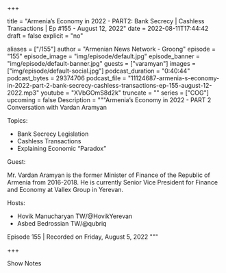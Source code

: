 
+++

title = "Armenia’s Economy in 2022 - PART2: Bank Secrecy | Cashless Transactions | Ep #155 - August 12, 2022"
date = 2022-08-11T17:44:42
draft = false
explicit = "no"

aliases = ["/155"]
author = "Armenian News Network - Groong"
episode = "155"
episode_image = "img/episode/default.jpg"
episode_banner = "img/episode/default-banner.jpg"
guests = ["varamyan"]
images = ["img/episode/default-social.jpg"]
podcast_duration = "0:40:44"
podcast_bytes = 29374706
podcast_file = "11124687-armenia-s-economy-in-2022-part-2-bank-secrecy-cashless-transactions-ep-155-august-12-2022.mp3"
youtube = "XVbGOmS8d2k"
truncate = ""
series = ["COG"]
upcoming = false
Description = """Armenia’s Economy in 2022 - PART 2
Conversation with Vardan Aramyan

Topics:

  - Bank Secrecy Legislation
  - Cashless Transactions
  - Explaining Economic “Paradox”

Guest:

Mr. Vardan Aramyan is the former Minister of Finance of the Republic of Armenia from 2016-2018. He is currently Senior Vice President for Finance and Economy at Vallex Group in Yerevan.

Hosts:
  - Hovik Manucharyan TW/@HovikYerevan
  - Asbed Bedrossian TW/@qubriq

Episode 155 | Recorded on Friday, August 5, 2022
"""

+++

Show Notes

